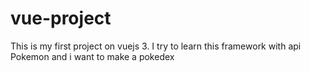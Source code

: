 # vue-project

This is my first project on vuejs 3. I try to learn this framework with api Pokemon and i want to make a pokedex 



